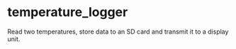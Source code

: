 # temperature_logger
Read two temperatures, store data to an SD card and transmit it to a display unit. 
